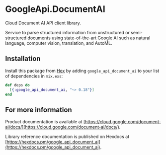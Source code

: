 # GoogleApi.DocumentAI

Cloud Document AI API client library.

Service to parse structured information from unstructured or semi-structured documents using state-of-the-art Google AI such as natural language, computer vision, translation, and AutoML.

## Installation

Install this package from [Hex](https://hex.pm) by adding
`google_api_document_ai` to your list of dependencies in `mix.exs`:

```elixir
def deps do
  [{:google_api_document_ai, "~> 0.18"}]
end
```

## For more information

Product documentation is available at [https://cloud.google.com/document-ai/docs/](https://cloud.google.com/document-ai/docs/).

Library reference documentation is published on Hexdocs at
[https://hexdocs.pm/google_api_document_ai](https://hexdocs.pm/google_api_document_ai).
